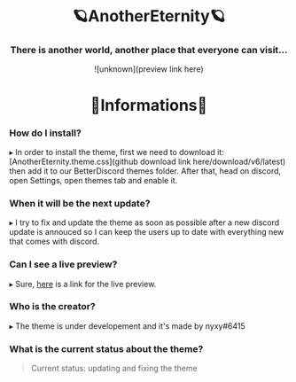 <div align="center">

# 🪐AnotherEternity🪐

### There is another world, another place that everyone can visit...
![unknown](preview link here)

# 🌠Informations🌠

</div>

### How do I install?

▸ In order to install the theme, first we need to download it: [AnotherEternity.theme.css](github download link here/download/v6/latest) then add it to our BetterDiscord themes folder. After that, head on discord, open Settings, open themes tab and enable it.

### When it will be the next update?

▸ I try to fix and update the theme as soon as possible after a new discord update is annouced so I can keep the users up to date with everything new that comes with discord.

### Can I see a live preview? 

▸ Sure, [here](https://gibbu.github.io/ThemePreview/?file=https://xy-nyxy.github.io/draconic.exe/source.css) is a link for the live preview.

### Who is the creator?

▸ The theme is under developement and it's made by nyxy#6415

### What is the current status about the theme?

> Current status: updating and fixing the theme
